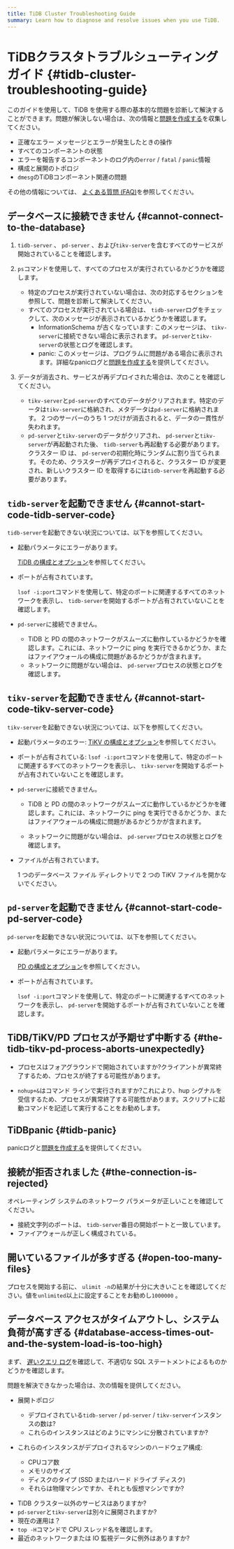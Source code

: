 ```yaml
---
title: TiDB Cluster Troubleshooting Guide
summary: Learn how to diagnose and resolve issues when you use TiDB.
---
```


# TiDBクラスタトラブルシューティング ガイド {#tidb-cluster-troubleshooting-guide}

このガイドを使用して、TiDB を使用する際の基本的な問題を診断して解決することができます。問題が解決しない場合は、次の情報と[問題を作成する](https://github.com/pingcap/tidb/issues/new/choose)を収集してください。

-   正確なエラー メッセージとエラーが発生したときの操作
-   すべてのコンポーネントの状態
-   エラーを報告するコンポーネントのログ内の`error` / `fatal` / `panic`情報
-   構成と展開のトポロジ
-   `dmesg`のTiDBコンポーネント関連の問題

その他の情報については、 [よくある質問 (FAQ)](/faq/tidb-faq.md)を参照してください。

## データベースに接続できません {#cannot-connect-to-the-database}

1.  `tidb-server` 、 `pd-server` 、および`tikv-server`を含むすべてのサービスが開始されていることを確認します。

2.  `ps`コマンドを使用して、すべてのプロセスが実行されているかどうかを確認します。

    -   特定のプロセスが実行されていない場合は、次の対応するセクションを参照して、問題を診断して解決してください。

    <!---->

    -   すべてのプロセスが実行されている場合は、 `tidb-server`ログをチェックして、次のメッセージが表示されているかどうかを確認します。
        -   InformationSchema が古くなっています: このメッセージは、 `tikv-server`に接続できない場合に表示されます。 `pd-server`と`tikv-server`の状態とログを確認します。
        -   panic: このメッセージは、プログラムに問題がある場合に表示されます。詳細なpanicログと[問題を作成する](https://github.com/pingcap/tidb/issues/new/choose)を提供してください。

3.  データが消去され、サービスが再デプロイされた場合は、次のことを確認してください。

    -   `tikv-server`と`pd-server`のすべてのデータがクリアされます。特定のデータは`tikv-server`に格納され、メタデータは`pd-server`に格納されます。 2 つのサーバーのうち 1 つだけが消去されると、データの一貫性が失われます。
    -   `pd-server`と`tikv-server`のデータがクリアされ、 `pd-server`と`tikv-server`が再起動された後、 `tidb-server`も再起動する必要があります。クラスター ID は、 `pd-server`の初期化時にランダムに割り当てられます。そのため、クラスターが再デプロイされると、クラスター ID が変更され、新しいクラスター ID を取得するには`tidb-server`を再起動する必要があります。

## <code>tidb-server</code>を起動できません {#cannot-start-code-tidb-server-code}

`tidb-server`を起動できない状況については、以下を参照してください。

-   起動パラメータにエラーがあります。

    [TiDB の構成とオプション](/command-line-flags-for-tidb-configuration.md)を参照してください。

-   ポートが占有されています。

    `lsof -i:port`コマンドを使用して、特定のポートに関連するすべてのネットワークを表示し、 `tidb-server`を開始するポートが占有されていないことを確認します。

<!---->

-   `pd-server`に接続できません。

    -   TiDB と PD の間のネットワークがスムーズに動作しているかどうかを確認します。これには、ネットワークに ping を実行できるかどうか、またはファイアウォールの構成に問題があるかどうかが含まれます。
    -   ネットワークに問題がない場合は、 `pd-server`プロセスの状態とログを確認します。

## <code>tikv-server</code>を起動できません {#cannot-start-code-tikv-server-code}

`tikv-server`を起動できない状況については、以下を参照してください。

-   起動パラメータのエラー: [TiKV の構成とオプション](/command-line-flags-for-tikv-configuration.md)を参照してください。

-   ポートが占有されている: `lsof -i:port`コマンドを使用して、特定のポートに関連するすべてのネットワークを表示し、 `tikv-server`を開始するポートが占有されていないことを確認します。

<!---->

-   `pd-server`に接続できません。

    -   TiDB と PD の間のネットワークがスムーズに動作しているかどうかを確認します。これには、ネットワークに ping を実行できるかどうか、またはファイアウォールの構成に問題があるかどうかが含まれます。

    -   ネットワークに問題がない場合は、 `pd-server`プロセスの状態とログを確認します。

<!---->

-   ファイルが占有されています。

    1 つのデータベース ファイル ディレクトリで 2 つの TiKV ファイルを開かないでください。

## <code>pd-server</code>を起動できません {#cannot-start-code-pd-server-code}

`pd-server`を起動できない状況については、以下を参照してください。

-   起動パラメータにエラーがあります。

    [PD の構成とオプション](/command-line-flags-for-pd-configuration.md)を参照してください。

-   ポートが占有されています。

    `lsof -i:port`コマンドを使用して、特定のポートに関連するすべてのネットワークを表示し、 `pd-server`を開始するポートが占有されていないことを確認します。

## TiDB/TiKV/PD プロセスが予期せず中断する {#the-tidb-tikv-pd-process-aborts-unexpectedly}

-   プロセスはフォアグラウンドで開始されていますか?クライアントが異常終了するため、プロセスが終了する可能性があります。

-   `nohup+&`はコマンド ラインで実行されますか?これにより、hup シグナルを受信するため、プロセスが異常終了する可能性があります。スクリプトに起動コマンドを記述して実行することをお勧めします。

## TiDBpanic {#tidb-panic}

panicログと[問題を作成する](https://github.com/pingcap/tidb/issues/new/choose)を提供してください。

## 接続が拒否されました {#the-connection-is-rejected}

オペレーティング システムのネットワーク パラメータが正しいことを確認してください。

-   接続文字列のポートは、 `tidb-server`番目の開始ポートと一致しています。
-   ファイアウォールが正しく構成されている。

## 開いているファイルが多すぎる {#open-too-many-files}

プロセスを開始する前に、 `ulimit -n`の結果が十分に大きいことを確認してください。値を`unlimited`以上に設定することをお勧めし`1000000` 。

## データベース アクセスがタイムアウトし、システム負荷が高すぎる {#database-access-times-out-and-the-system-load-is-too-high}

まず、 [遅いクエリ ログ](/identify-slow-queries.md)を確認して、不適切な SQL ステートメントによるものかどうかを確認します。

問題を解決できなかった場合は、次の情報を提供してください。

-   展開トポロジ

    -   デプロイされている`tidb-server` / `pd-server` / `tikv-server`インスタンスの数は?
    -   これらのインスタンスはどのようにマシンに分散されていますか?

-   これらのインスタンスがデプロイされるマシンのハードウェア構成:

    -   CPUコア数
    -   メモリのサイズ
    -   ディスクのタイプ (SSD またはハード ドライブ ディスク)
    -   それらは物理マシンですか、それとも仮想マシンですか?

<!---->

-   TiDB クラスター以外のサービスはありますか?
-   `pd-server`と`tikv-server`は別々に展開されますか?
-   現在の運用は？
-   `top -H`コマンドで CPU スレッド名を確認します。
-   最近のネットワークまたは IO 監視データに例外はありますか?

